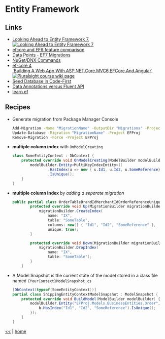 # Entity Framework

## Links

- [Looking Ahead to Entity Framework 7](https://www.pluralsight.com/courses/entity-framework-7-looking-ahead), [![Looking Ahead to Entity Framework 7](https://img.shields.io/badge/Pluralsight-course-lightgrey.svg)](https://www.pluralsight.com/courses/entity-framework-7-looking-ahead)
- [efcore and EF6 feature comparison](https://docs.microsoft.com/en-us/ef/efcore-and-ef6/features)
- [Data Points - EF7 Migrations](https://msdn.microsoft.com/magazine/mt614250)
- [NuGet/DNX Commands](https://github.com/aspnet/EntityFramework/wiki/Design-Meeting-Notes---July-23,-2015)
- [ef-core 4 'Building.A.Web.App.With.ASP.NET.Core.MVC6.EFCore.And.Angular'](../netcore/Building.A.Web.App.With.ASP.NET.Core.MVC6.EFCore.And.Angular.md#ef-core) [![Pluralsight course wiki page](https://img.shields.io/badge/Pluralsight-wiki-red.svg)](../netcore/Building.A.Web.App.With.ASP.NET.Core.MVC6.EFCore.And.Angular.md#ef-core)
- [Seed Database in Code-First](http://www.entityframeworktutorial.net/code-first/seed-database-in-code-first.aspx)
- [Data Annotations versus Fluent API](https://docs.microsoft.com/en-us/dotnet/standard/microservices-architecture/microservice-ddd-cqrs-patterns/infrastructure-persistence-layer-implemenation-entity-framework-core#data-annotations-versus-fluent-api)
- [learn ef](https://www.learnentityframeworkcore.com/)

## Recipes

- Generate migration from Package Manager Console

    ```cmd
    Add-Migration -Name "MigrationName" -OutputDir "Migrations" -Project EFProj
    Update-Database -Migration "MigrationName" -Project EFProj
    Remove-Migration -Force -Project EFProj
    ```

- **multiple column index** with `OnModelCreating`

    ```cs
    class SomeEntityContext : DbContext {
        protected override void OnModelCreating(ModelBuilder modelBuilder) {
            modelBuilder.Entity<MultiKeyIndexEntity>()
                    .HasIndex(u => new { u.Id1, u.Id2, u.SomeReference})
                    .IsUnique();
        }
    }
    ```

- **multiple column index** by _adding a separate migration_
    ```cs
    public partial class OrderTableBrandIdMerchantIdOrderReferenceUniqueIndexAdded : Migration {
            protected override void Up(MigrationBuilder migrationBuilder) {
                migrationBuilder.CreateIndex(
                    name: "IX",
                    table: "SomeTable",
                    columns: new[] { "Id1", "Id2", "SomeReference" },
                    unique: true);
            }

            protected override void Down(MigrationBuilder migrationBuilder) {
                migrationBuilder.DropIndex(
                    name: "IX",
                    table: "SomeTable");
            }
        }
    ```

- A Model Snapshot is the current state of the model stored in a class file named `{YourContext}ModelSnapshot.cs`

    ```cs
    [DbContext(typeof(SomeEntityContext))]
    partial class ShippingEntityContextModelSnapshot : ModelSnapshot {
        protected override void BuildModel(ModelBuilder modelBuilder) {
            modelBuilder.Entity("EFProj.Models.BusinessEntities.Order", b => {
                b.HasIndex("Id1", "Id2", "SomeReference").IsUnique();
            });
        }
    }
    ```

[<<](../orm.md) | [home](../../README.md)